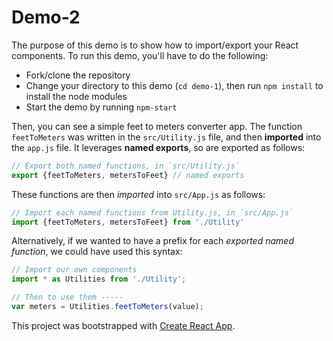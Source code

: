 # Demo-2
The purpose of this demo is to show how to import/export your React components. To run this demo, you'll have to do the following:

- Fork/clone the repository
- Change your directory to this demo (`cd demo-1`), then run `npm install` to install the node modules
- Start the demo by running `npm-start`

Then, you can see a simple feet to meters converter app. The function `feetToMeters` was written in the `src/Utility.js` file, and then **imported** into the `app.js` file. It leverages **named exports**, so are exported as follows:

```javascript
// Export both named functions, in `src/Utility.js`
export {feetToMeters, metersToFeet} // named exports

```
These functions are then _imported_ into `src/App.js` as follows:

```javascript
// Import each named functions from Utility.js, in `src/App.js`
import {feetToMeters, metersToFeet} from './Utility'
```

Alternatively, if we wanted to have a prefix for each _exported named function_, we could have used this syntax:

```javascript
// Import our own components
import * as Utilities from './Utility';

// Then to use them -----
var meters = Utilities.feetToMeters(value);
```

This project was bootstrapped with [Create React App](https://github.com/facebookincubator/create-react-app).

